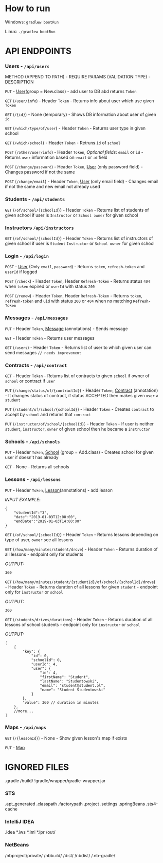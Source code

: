 # How to run
Windows: `gradlew bootRun`

Linux: `./gradlew bootRun`

# API ENDPOINTS

### Users - `/api/users`

METHOD (APPEND TO PATH) - REQUIRE PARAMS (VALIDATION TYPE) - DESCRIPTION

`PUT` - [User](src/main/java/arabella/backend/model/User.java)(group = New.class) - add user to DB abd returns `Token`

`GET` (`/user/info`) - Header `Token` - Returns info about user which use given `Token`

`GET` (`/{id}`) - None (temporary) - Shows DB information about user of given `id`

`GET` (`/which/type/of/user`) - Header `Token` - Returns user type in given school 

`GET` (`/which/school`) - Header `Token` - Retruns `id` of `school`

`POST` (`/other/user/info`) - Header `Token`, *Optional fields*: `email` or `id` - Returns `user` information based on `email` or `id` field 

`POST` (`/change/password`) - Header `Token`, [User](src/main/java/arabella/backend/model/User.java) (only password field) - Changes password if not the same

`POST` (`/change/email`) - Header `Token`, [User](src/main/java/arabella/backend/model/User.java) (only email field) - Changes email if not the same and new email not already used 

### Students - `/api/students`

`GET` (`/of/school/{schoolId}`) - Header `Token` - Returns list of students of given school if user is `Instructor` or `School owner` for given school

### Instructors `/api/instructors`

`GET` (`/of/school/{schoolId}`) - Header `Token` - Returns list of instructors of given school if user is `Student` `Instructor` or `School owner` for given school

### Login - `/api/login`

`POST` - [User](src/main/java/arabella/backend/model/User.java) (Only `email`, `password`) - Returns `token`, `refresh-token` and `userId` if logged

`POST` (`/check`) - Header `Token`, Header `Refresh-Token` - Returns status `404` when `token` expired or `userId` with status `200`

`POST` (`/renew`) - Header `Token`, Header `Refresh-Token` - Returns `token`, `refresh-token` and `uid` with status `200` or `404` when no matching `Refresh-Token`

### Messages - `/api/messages`

`PUT` - Header `Token`, [Message](src/main/java/arabella/backend/model/Message.java) (annotations) - Sends message

`GET` - Header `Token` - Returns user messages

`GET` (`/users`) - Header `Token` - Returns list of user to which given user can send messages  `// needs improvement`

### Contracts - `/api/contract`

`GET` - Header `Token` - Returns list of contracts to given `school` if owner of `school` or contract  if `user`

`PUT` (`/change/status/of/{contractId}`) - Header `Token`, [Contract](src/main/java/arabella/backend/model/School.java) (annotation) - It changes status of contract, if status ACCEPTED then makes given `user` a `student` 

`PUT` (`/student/of/school/{schoolId}`) - Header `Token` - Creates `contract` to accept by `school` and returns that `contract`

`PUT` (`/instructor/of/school/{schoolId}`) - Header `Token` - If user is neither `student`, `instructor`, `owner` of given school then he became a `instructor`

### Schools - `/api/schools`

`PUT` - Header `Token`, [School](src/main/java/arabella/backend/model/School.java) (group = Add.class) - Creates school for given user if doesn't has already

`GET` - None - Returns all schools

### Lessons - `/api/lessons`

`PUT` - Header `Token`, [Lesson](src/main/java/arabella/backend/model/Lesson.java)(annotations) - add lesson

*INPUT EXAMPLE*:
```
{
    "studentId":"3",
    "date":"2019-01-03T12:00:00",
    "endDate":"2019-01-03T14:00:00"
}
```

`GET` (`/of/school/{schoolId}`) - Header `Token` - Returns lessons depending on type of user, `owner` see all lessons

`GET` (`/how/many/minutes/student/drove`) - Header `Token` - Returns duration of all lessons - endpoint only for students

*OUTPUT:*
```
360
```

`GET` (`/how/many/minutes/student/{studentId}/of/school/{schoolId}/drove`) - Header `Token` - Returns duration of all lessons for given `student` - endpoint only for `instructor` or `school`

*OUTPUT:*
```
360
```

`GET` (`/students/drives/durations`) - Header `Token` - Returns duration of all lessons of school students - endpoint only for `instructor` or `school`

*OUTPUT:*
```
[
    {
        "key": {
            "id": 0,
            "schoolId": 0,
            "userId": 4,
            "user": {
                "id": 4,
                "firstName": "Student",
                "lastName": "Studentowski",
                "email": "student@student.pl",
                "name": "Student Studentowski"
            }
        },
        "value": 360 // duration in minutes
    },
    //more...
]
```

### Maps - `/api/maps`

`GET` (`/{lessonId}`) - None - Show given lesson's map if exists

`PUT` - [Map](src/main/java/arabella/backend/model/Map.java)

# IGNORED FILES

.gradle
/build/
!gradle/wrapper/gradle-wrapper.jar

### STS ###
.apt_generated
.classpath
.factorypath
.project
.settings
.springBeans
.sts4-cache

### IntelliJ IDEA ###
.idea
*.iws
*.iml
*.ipr
/out/

### NetBeans ###
/nbproject/private/
/nbbuild/
/dist/
/nbdist/
/.nb-gradle/